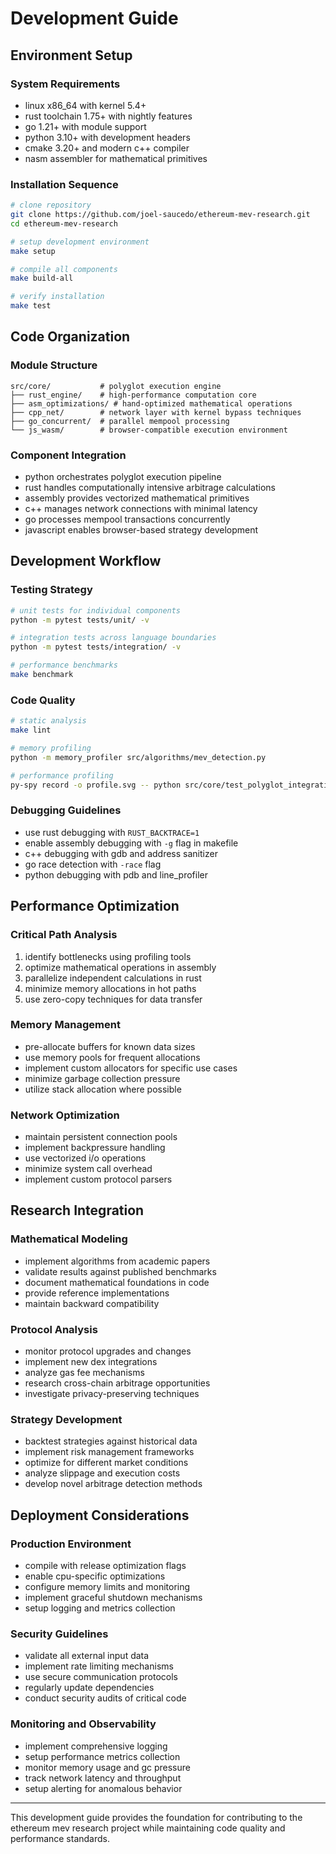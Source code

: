 # Development Guide

## Environment Setup

### System Requirements
- linux x86_64 with kernel 5.4+
- rust toolchain 1.75+ with nightly features
- go 1.21+ with module support
- python 3.10+ with development headers
- cmake 3.20+ and modern c++ compiler
- nasm assembler for mathematical primitives

### Installation Sequence
```bash
# clone repository
git clone https://github.com/joel-saucedo/ethereum-mev-research.git
cd ethereum-mev-research

# setup development environment
make setup

# compile all components
make build-all

# verify installation
make test
```

## Code Organization

### Module Structure
```
src/core/           # polyglot execution engine
├── rust_engine/    # high-performance computation core
├── asm_optimizations/ # hand-optimized mathematical operations
├── cpp_net/        # network layer with kernel bypass techniques
├── go_concurrent/  # parallel mempool processing
└── js_wasm/        # browser-compatible execution environment
```

### Component Integration
- python orchestrates polyglot execution pipeline
- rust handles computationally intensive arbitrage calculations
- assembly provides vectorized mathematical primitives
- c++ manages network connections with minimal latency
- go processes mempool transactions concurrently
- javascript enables browser-based strategy development

## Development Workflow

### Testing Strategy
```bash
# unit tests for individual components
python -m pytest tests/unit/ -v

# integration tests across language boundaries
python -m pytest tests/integration/ -v

# performance benchmarks
make benchmark
```

### Code Quality
```bash
# static analysis
make lint

# memory profiling
python -m memory_profiler src/algorithms/mev_detection.py

# performance profiling
py-spy record -o profile.svg -- python src/core/test_polyglot_integration.py
```

### Debugging Guidelines
- use rust debugging with `RUST_BACKTRACE=1`
- enable assembly debugging with `-g` flag in makefile
- c++ debugging with gdb and address sanitizer
- go race detection with `-race` flag
- python debugging with pdb and line_profiler

## Performance Optimization

### Critical Path Analysis
1. identify bottlenecks using profiling tools
2. optimize mathematical operations in assembly
3. parallelize independent calculations in rust
4. minimize memory allocations in hot paths
5. use zero-copy techniques for data transfer

### Memory Management
- pre-allocate buffers for known data sizes
- use memory pools for frequent allocations
- implement custom allocators for specific use cases
- minimize garbage collection pressure
- utilize stack allocation where possible

### Network Optimization
- maintain persistent connection pools
- implement backpressure handling
- use vectorized i/o operations
- minimize system call overhead
- implement custom protocol parsers

## Research Integration

### Mathematical Modeling
- implement algorithms from academic papers
- validate results against published benchmarks
- document mathematical foundations in code
- provide reference implementations
- maintain backward compatibility

### Protocol Analysis
- monitor protocol upgrades and changes
- implement new dex integrations
- analyze gas fee mechanisms
- research cross-chain arbitrage opportunities
- investigate privacy-preserving techniques

### Strategy Development
- backtest strategies against historical data
- implement risk management frameworks
- optimize for different market conditions
- analyze slippage and execution costs
- develop novel arbitrage detection methods

## Deployment Considerations

### Production Environment
- compile with release optimization flags
- enable cpu-specific optimizations
- configure memory limits and monitoring
- implement graceful shutdown mechanisms
- setup logging and metrics collection

### Security Guidelines
- validate all external input data
- implement rate limiting mechanisms
- use secure communication protocols
- regularly update dependencies
- conduct security audits of critical code

### Monitoring and Observability
- implement comprehensive logging
- setup performance metrics collection
- monitor memory usage and gc pressure
- track network latency and throughput
- setup alerting for anomalous behavior

---

This development guide provides the foundation for contributing to the ethereum mev research project while maintaining code quality and performance standards.
